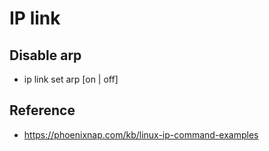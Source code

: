 # IP link
## Disable arp
- ip link set <device> arp [on | off]
## Reference
- https://phoenixnap.com/kb/linux-ip-command-examples

